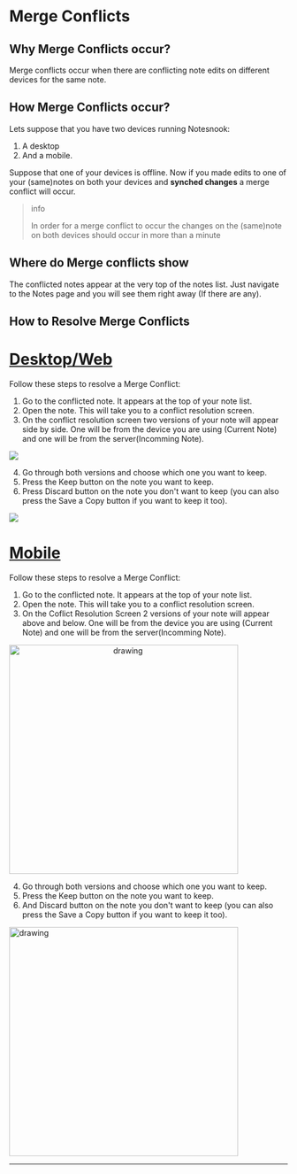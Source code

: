 # Merge Conflicts

## Why Merge Conflicts occur?
Merge conflicts occur when there are conflicting note edits on different devices for the same note. 

## How Merge Conflicts occur?
Lets suppose that you have two devices running Notesnook:

1. A desktop
2. And a mobile.

Suppose that one of your devices is offline. Now if you made edits to one of your (same)notes on both your devices and **synched changes** a merge conflict will occur.

> info
>
> In order  for a merge conflict to occur the changes on the (same)note on both devices should occur in more than a minute

## Where do Merge conflicts show
The conflicted notes appear at the very top of the notes list. Just navigate to the Notes page and you will see them right away (If there are any).

## How to Resolve Merge Conflicts

# [Desktop/Web](#/tab/web)
Follow these steps to resolve a Merge Conflict:

1. Go to the conflicted note. It appears at the top of your note list.
2. Open the note. This will take you to a conflict resolution screen.
3. On the conflict resolution screen two versions of your note will appear side by side. One will be from the device you are using (Current Note) and one will be from the server(Incomming Note).

![](https://github.com/user-attachments/assets/7790bcd3-e87f-4a5e-a8e6-3fba1b3f3ab3)

4. Go through both versions and choose which one you want to keep.
5. Press the Keep button on the note you want to keep.
6. Press Discard button on the note you don't want to keep (you can also press the Save a Copy button if you want to keep it too).

 ![](https://github.com/user-attachments/assets/58558f0e-6bf1-486d-a183-702dba54dcaf)

# [Mobile](#/tab/mobile)
Follow these steps to resolve a Merge Conflict:

1. Go to the conflicted note. It appears at the top of your note list.
2. Open the note. This will take you to a conflict resolution screen.
3. On the Coflict Resolution Screen 2 versions of your note will appear above and below. One will be from the device you are using (Current Note) and one will be from the server(Incomming Note).

<img src="https://github.com/user-attachments/assets/616381b6-17dc-4d2b-98a7-e7f2629f1925" alt="drawing" width="414" style="text-align:center"/>

4. Go through both versions and choose which one you want to keep.
5. Press the Keep button on the note you want to keep.
6. And Discard button on the note you don't want to keep (you can also press the Save a Copy button if you want to keep it too).

<img src="https://github.com/user-attachments/assets/699454f9-7840-4955-9c5f-1efd8c7963ea" alt="drawing" width="414"/>

---
